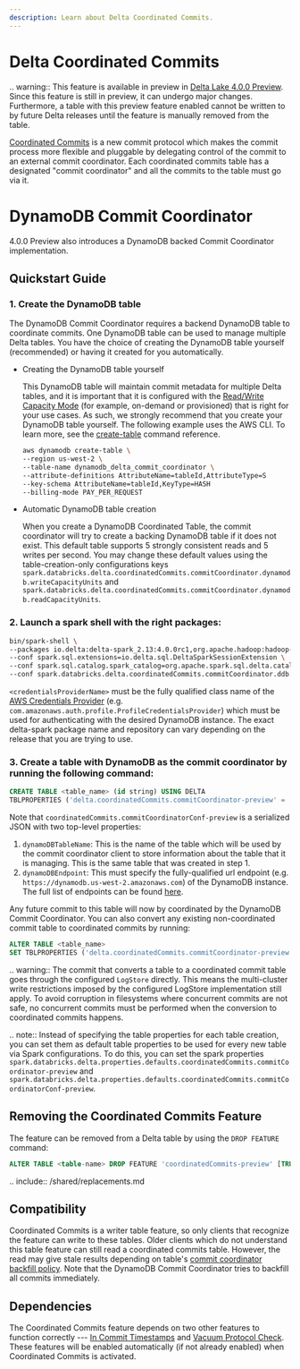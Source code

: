 ```yaml
---
description: Learn about Delta Coordinated Commits.
---
```


# Delta Coordinated Commits

.. warning:: This feature is available in preview in [Delta Lake 4.0.0 Preview](https://github.com/delta-io/delta/releases/tag/v4.0.0rc1). Since this feature is still in preview, it can undergo major changes. Furthermore, a table with this preview feature enabled cannot be written to by future Delta releases until the feature is manually removed from the table.

[Coordinated Commits](https://github.com/delta-io/delta/issues/2598) is a new commit protocol which makes the commit process more flexible and pluggable by delegating control of the commit to an external commit coordinator. Each coordinated commits table has a designated "commit coordinator" and all the commits to the table must go via it.


# DynamoDB Commit Coordinator

<Delta> 4.0.0 Preview also introduces a DynamoDB backed Commit Coordinator implementation.

## Quickstart Guide

### 1. Create the DynamoDB table
The DynamoDB Commit Coordinator requires a backend DynamoDB table to coordinate commits. One DynamoDB table can be used to manage multiple Delta tables. You have the choice of creating the DynamoDB table yourself (recommended) or having it created for you automatically.

- Creating the DynamoDB table yourself

    This DynamoDB table will maintain commit metadata for multiple Delta tables, and it is important that it is configured with the [Read/Write Capacity Mode](https://docs.aws.amazon.com/amazondynamodb/latest/developerguide/HowItWorks.ReadWriteCapacityMode.html) (for example, on-demand or provisioned) that is right for your use cases. As such, we strongly recommend that you create your DynamoDB table yourself. The following example uses the AWS CLI. To learn more, see the [create-table](https://docs.aws.amazon.com/cli/latest/reference/dynamodb/create-table.html) command reference.

    ```bash
    aws dynamodb create-table \
    --region us-west-2 \
    --table-name dynamodb_delta_commit_coordinator \
    --attribute-definitions AttributeName=tableId,AttributeType=S
    --key-schema AttributeName=tableId,KeyType=HASH
    --billing-mode PAY_PER_REQUEST
    ```

- Automatic DynamoDB table creation

    When you create a DynamoDB Coordinated Table, the commit coordinator will try to create a backing DynamoDB table if it does not exist. This default table supports 5 strongly consistent reads and 5 writes per second. You may change these default values using the table-creation-only configurations keys `spark.databricks.delta.coordinatedCommits.commitCoordinator.dynamodb.writeCapacityUnits` and `spark.databricks.delta.coordinatedCommits.commitCoordinator.dynamodb.readCapacityUnits`.

### 2. Launch a spark shell with the right packages:

```bash
bin/spark-shell \
--packages io.delta:delta-spark_2.13:4.0.0rc1,org.apache.hadoop:hadoop-aws:3.4.0,com.amazonaws:aws-java-sdk-bundle:1.12.262 \
--conf spark.sql.extensions=io.delta.sql.DeltaSparkSessionExtension \
--conf spark.sql.catalog.spark_catalog=org.apache.spark.sql.delta.catalog.DeltaCatalog \
--conf spark.databricks.delta.coordinatedCommits.commitCoordinator.ddb.awsCredentialsProviderName=<credentialsProviderName>
```

`<credentialsProviderName>` must be the fully qualified class name of the [AWS Credentials Provider](https://docs.aws.amazon.com/AWSJavaSDK/latest/javadoc/com/amazonaws/auth/AWSCredentialsProvider.html) (e.g. `com.amazonaws.auth.profile.ProfileCredentialsProvider`) which must be used for authenticating with the desired DynamoDB instance. The exact delta-spark package name and repository can vary depending on the release that you are trying to use.

### 3. Create a table with DynamoDB as the commit coordinator by running the following command:

```sql
CREATE TABLE <table_name> (id string) USING DELTA
TBLPROPERTIES ('delta.coordinatedCommits.commitCoordinator-preview' = 'dynamodb', 'delta.coordinatedCommits.commitCoordinatorConf-preview' = '{\"dynamoDBTableName\": \"<dynamodb_table_name>\",\"dynamoDBEndpoint\": \"<dynamodb_region_endpoint>\"}');
```

Note that `coordinatedCommits.commitCoordinatorConf-preview` is a serialized JSON with two top-level properties:
1. `dynamoDBTableName`: This is the name of the table which will be used by the commit coordinator client to store information about the table that it is managing. This is the same table that was created in step 1.
2. `dynamoDBEndpoint`: This must specify the fully-qualified url endpoint (e.g. `https://dynamodb.us-west-2.amazonaws.com`) of the DynamoDB instance. The full list of endpoints can be found [here](https://docs.aws.amazon.com/general/latest/gr/ddb.html).

Any future commit to this table will now by coordinated by the DynamoDB Commit Coordinator. You can also convert any existing non-coordinated commit table to coordinated commits by running:

```sql
ALTER TABLE <table_name>
SET TBLPROPERTIES ('delta.coordinatedCommits.commitCoordinator-preview' = 'dynamodb', 'delta.coordinatedCommits.commitCoordinatorConf-preview' = '{\"dynamoDBTableName\": \"<dynamodb_table_name>\",\"dynamoDBEndpoint\": \"<dynamodb_region_endpoint>\"}');
```

.. warning:: The commit that converts a table to a coordinated commit table goes through the configured `LogStore` directly. This means the multi-cluster write restrictions imposed by the configured LogStore implementation still apply. To avoid corruption in filesystems where concurrent commits are not safe, no concurrent commits must be performed when the conversion to coordinated commits happens.

.. note:: Instead of specifying the table properties for each table creation, you can set them as default table properties to be used for every new table via Spark configurations. To do this, you can set the spark properties `spark.databricks.delta.properties.defaults.coordinatedCommits.commitCoordinator-preview` and `spark.databricks.delta.properties.defaults.coordinatedCommits.commitCoordinatorConf-preview`.


## Removing the Coordinated Commits Feature

The feature can be removed from a Delta table by using the `DROP FEATURE` command:

```sql
ALTER TABLE <table-name> DROP FEATURE 'coordinatedCommits-preview' [TRUNCATE HISTORY]
```

.. include:: /shared/replacements.md

## Compatibility

Coordinated Commits is a writer table feature, so only clients that recognize the feature can write to these tables.
Older clients which do not understand this table feature can still read a coordinated commits table. However, the read may give stale results depending on table's [commit coordinator backfill policy](https://github.com/delta-io/delta/blob/branch-4.0-preview1/protocol_rfcs/coordinated-commits.md#commit-backfills). Note that the DynamoDB Commit Coordinator tries to backfill all commits immediately.


## Dependencies

The Coordinated Commits feature depends on two other features to function correctly --- [In Commit Timestamps](https://github.com/delta-io/delta/issues/2532) and [Vacuum Protocol Check](https://github.com/delta-io/delta/blob/master/PROTOCOL.md#vacuum-protocol-check). These features will be enabled automatically (if not already enabled) when Coordinated Commits is activated.
